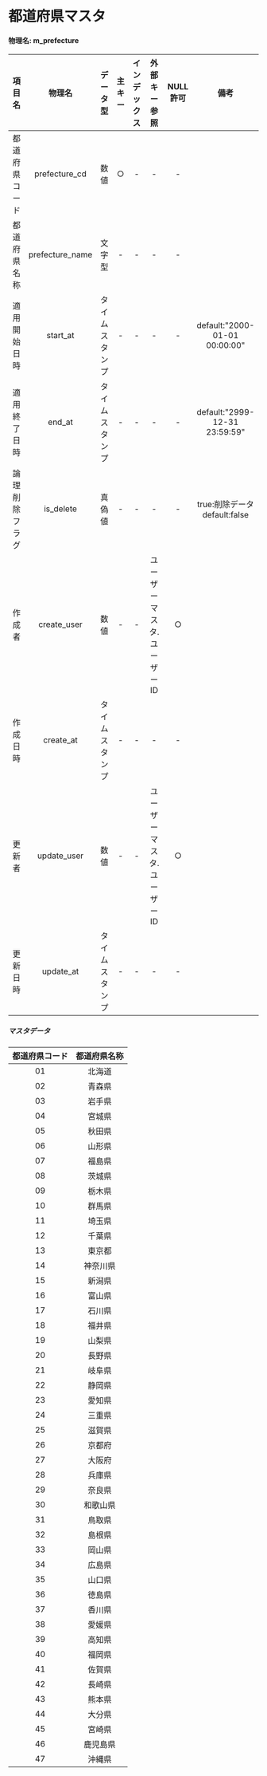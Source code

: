 # 都道府県マスタ

#### 物理名: m_prefecture

|項目名|物理名|データ型|主キー|インデックス|外部キー参照|NULL許可|備考|
|:--:|:--:|:--:|:--:|:--:|:--:|:--:|:--:|
|都道府県コード|prefecture_cd|数値|○|-|-|-||
|都道府県名称|prefecture_name|文字型|-|-|-|-||
|適用開始日時|start_at|タイムスタンプ|-|-|-|-|default:"2000-01-01 00:00:00"|
|適用終了日時|end_at|タイムスタンプ|-|-|-|-|default:"2999-12-31 23:59:59"|
|論理削除フラグ|is_delete|真偽値|-|-|-|-|true:削除データ default:false|
|作成者|create_user|数値|-|-|ユーザーマスタ.ユーザーID|○||
|作成日時|create_at|タイムスタンプ|-|-|-|-||
|更新者|update_user|数値|-|-|ユーザーマスタ.ユーザーID|○||
|更新日時|update_at|タイムスタンプ|-|-|-|-||

##### マスタデータ
|都道府県コード|都道府県名称|
|:--:|:--:|
01|北海道|
02|青森県|
03|岩手県|
04|宮城県|
05|秋田県|
06|山形県|
07|福島県|
08|茨城県|
09|栃木県|
10|群馬県|
11|埼玉県|
12|千葉県|
13|東京都|
14|神奈川県|
15|新潟県|
16|富山県|
17|石川県|
18|福井県|
19|山梨県|
20|長野県|
21|岐阜県|
22|静岡県|
23|愛知県|
24|三重県|
25|滋賀県|
26|京都府|
27|大阪府|
28|兵庫県|
29|奈良県|
30|和歌山県|
31|鳥取県|
32|島根県|
33|岡山県|
34|広島県|
35|山口県|
36|徳島県|
37|香川県|
38|愛媛県|
39|高知県|
40|福岡県|
41|佐賀県|
42|長崎県|
43|熊本県|
44|大分県|
45|宮崎県|
46|鹿児島県|
47|沖縄県|